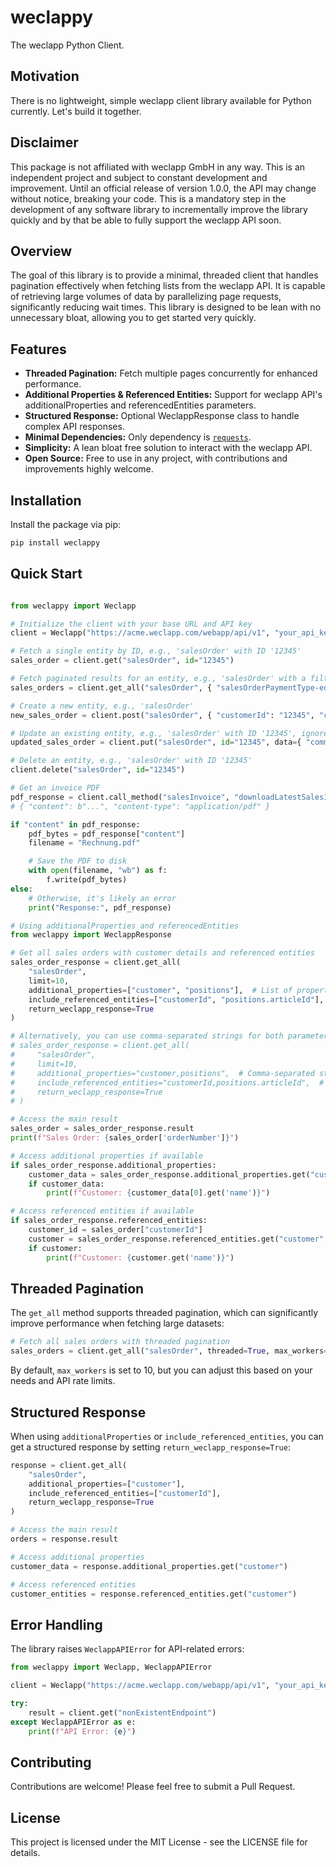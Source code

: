 # weclappy

The weclapp Python Client.

## Motivation

There is no lightweight, simple weclapp client library available for Python currently. Let's build it together.

## Disclaimer

This package is not affiliated with weclapp GmbH in any way. This is an independent project and subject to constant development and improvement. Until an official release of version 1.0.0, the API may change without notice, breaking your code. This is a mandatory step in the development of any software library to incrementally improve the library quickly and by that be able to fully support the weclapp API soon.

## Overview

The goal of this library is to provide a minimal, threaded client that handles pagination effectively when fetching lists from the weclapp API. It is capable of retrieving large volumes of data by parallelizing page requests, significantly reducing wait times. This library is designed to be lean with no unnecessary bloat, allowing you to get started very quickly.

## Features

- **Threaded Pagination:** Fetch multiple pages concurrently for enhanced performance.
- **Additional Properties & Referenced Entities:** Support for weclapp API's additionalProperties and referencedEntities parameters.
- **Structured Response:** Optional WeclappResponse class to handle complex API responses.
- **Minimal Dependencies:** Only dependency is [`requests`](https://pypi.org/project/requests/).
- **Simplicity:** A lean bloat free solution to interact with the weclapp API.
- **Open Source:** Free to use in any project, with contributions and improvements highly welcome.

## Installation

Install the package via pip:

```bash
pip install weclappy
```

## Quick Start

```python

from weclappy import Weclapp

# Initialize the client with your base URL and API key
client = Weclapp("https://acme.weclapp.com/webapp/api/v1", "your_api_key")

# Fetch a single entity by ID, e.g., 'salesOrder' with ID '12345'
sales_order = client.get("salesOrder", id="12345")

# Fetch paginated results for an entity, e.g., 'salesOrder' with a filter
sales_orders = client.get_all("salesOrder", { "salesOrderPaymentType-eq": "ADVANCE_PAYMENT" }, threaded=True)

# Create a new entity, e.g., 'salesOrder'
new_sales_order = client.post("salesOrder", { "customerId": "12345", "commission": "Hello, world!" })

# Update an existing entity, e.g., 'salesOrder' with ID '12345', ignoreMissingProperties is True per default
updated_sales_order = client.put("salesOrder", id="12345", data={ "commission": "Hello, universe!" })

# Delete an entity, e.g., 'salesOrder' with ID '12345'
client.delete("salesOrder", id="12345")

# Get an invoice PDF
pdf_response = client.call_method("salesInvoice", "downloadLatestSalesInvoicePdf", sales_invoice["id"], method="GET")
# { "content": b"...", "content-type": "application/pdf" }

if "content" in pdf_response:
    pdf_bytes = pdf_response["content"]
    filename = "Rechnung.pdf"

    # Save the PDF to disk
    with open(filename, "wb") as f:
        f.write(pdf_bytes)
else:
    # Otherwise, it's likely an error
    print("Response:", pdf_response)

# Using additionalProperties and referencedEntities
from weclappy import WeclappResponse

# Get all sales orders with customer details and referenced entities
sales_order_response = client.get_all(
    "salesOrder",
    limit=10,
    additional_properties=["customer", "positions"],  # List of property names
    include_referenced_entities=["customerId", "positions.articleId"],  # List of property paths
    return_weclapp_response=True
)

# Alternatively, you can use comma-separated strings for both parameters:
# sales_order_response = client.get_all(
#     "salesOrder",
#     limit=10,
#     additional_properties="customer,positions",  # Comma-separated string of property names
#     include_referenced_entities="customerId,positions.articleId",  # Comma-separated string of property paths
#     return_weclapp_response=True
# )

# Access the main result
sales_order = sales_order_response.result
print(f"Sales Order: {sales_order['orderNumber']}")

# Access additional properties if available
if sales_order_response.additional_properties:
    customer_data = sales_order_response.additional_properties.get("customer")
    if customer_data:
        print(f"Customer: {customer_data[0].get('name')}")

# Access referenced entities if available
if sales_order_response.referenced_entities:
    customer_id = sales_order["customerId"]
    customer = sales_order_response.referenced_entities.get("customer", {}).get(customer_id)
    if customer:
        print(f"Customer: {customer.get('name')}")
```

## Threaded Pagination

The `get_all` method supports threaded pagination, which can significantly improve performance when fetching large datasets:

```python
# Fetch all sales orders with threaded pagination
sales_orders = client.get_all("salesOrder", threaded=True, max_workers=10)
```

By default, `max_workers` is set to 10, but you can adjust this based on your needs and API rate limits.

## Structured Response

When using `additionalProperties` or `include_referenced_entities`, you can get a structured response by setting `return_weclapp_response=True`:

```python
response = client.get_all(
    "salesOrder",
    additional_properties=["customer"],
    include_referenced_entities=["customerId"],
    return_weclapp_response=True
)

# Access the main result
orders = response.result

# Access additional properties
customer_data = response.additional_properties.get("customer")

# Access referenced entities
customer_entities = response.referenced_entities.get("customer")
```

## Error Handling

The library raises `WeclappAPIError` for API-related errors:

```python
from weclappy import Weclapp, WeclappAPIError

client = Weclapp("https://acme.weclapp.com/webapp/api/v1", "your_api_key")

try:
    result = client.get("nonExistentEndpoint")
except WeclappAPIError as e:
    print(f"API Error: {e}")
```

## Contributing

Contributions are welcome! Please feel free to submit a Pull Request.

## License

This project is licensed under the MIT License - see the LICENSE file for details.
